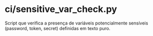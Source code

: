 # ci/sensitive_var_check.py

Script que verifica a presença de variáveis potencialmente sensíveis (password, token, secret) definidas em texto puro.
